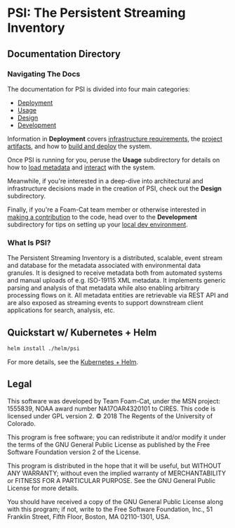 # PSI: The Persistent Streaming Inventory

## Documentation Directory

### Navigating The Docs
The documentation for PSI is divided into four main categories:
* [Deployment](/deployment/README.md)
* [Usage](/usage/README.md)
* [Design](/design/README.md)
* [Development](/development/README.md)

Information in **Deployment** covers [infrastructure requirements](/deployment/infrastructure-components.md), the [project artifacts](/deployment/project-artifacts.md), and how to [build and deploy](/deployment/system-build-and-deploy.md) the system.

Once PSI is running for you, peruse the **Usage** subdirectory for details on how to [load metadata](/usage/loading-metadata.md) and [interact](/usage/registry-api.md) with the system.

Meanwhile, if you're interested in a deep-dive into architectural and infrastructure decisions made in the creation of PSI, check out the **Design** subdirectory.

Finally, if you're a Foam-Cat team member or otherwise interested in [making a contribution](/development/contribution-guidelines.md) to the code, head over to the **Development** subdirectory for tips on setting up your [local dev environment](/development/local-dev-environment.md).

### What Is PSI?
The Persistent Streaming Inventory is a distributed, scalable, event stream and database for the metadata associated
with environmental data granules. It is designed to receive metadata both from automated systems and manual uploads
of e.g. ISO-19115 XML metadata. It implements generic parsing and analysis of that metadata while also enabling arbitrary
processing flows on it. All metadata entities are retrievable via REST API and are also exposed as streaming events to
support downstream client applications for search, analysis, etc.

## Quickstart w/ Kubernetes + Helm

```bash
helm install ./helm/psi
```

For more details, see the [Kubernetes + Helm](#kubernetes-+-helm).



## Legal

This software was developed by Team Foam-Cat,
under the MSN project: 1555839,
NOAA award number NA17OAR4320101 to CIRES.
This code is licensed under GPL version 2.
© 2018 The Regents of the University of Colorado.

This program is free software; you can redistribute it and/or
modify it under the terms of the GNU General Public License
as published by the Free Software Foundation version 2
of the License.

This program is distributed in the hope that it will be useful,
but WITHOUT ANY WARRANTY; without even the implied warranty of
MERCHANTABILITY or FITNESS FOR A PARTICULAR PURPOSE.  See the
GNU General Public License for more details.

You should have received a copy of the GNU General Public License
along with this program; if not, write to the Free Software
Foundation, Inc., 51 Franklin Street, Fifth Floor, Boston, MA  02110-1301, USA.
